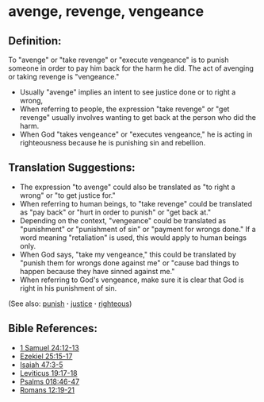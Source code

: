 # avenge, revenge, vengeance #

## Definition: ##

To "avenge" or "take revenge" or "execute vengeance" is to punish someone in order to pay him back for the harm he did. The act of avenging or taking revenge is "vengeance."

* Usually "avenge" implies an intent to see justice done or to right a wrong,
* When referring to people, the expression "take revenge" or "get revenge" usually involves wanting to get back at the person who did the harm.
* When God "takes vengeance" or "executes vengeance," he is acting in righteousness because he is punishing sin and rebellion.

## Translation Suggestions: ##

* The expression "to avenge" could also be translated as "to right a wrong" or "to get justice for."
* When referring to human beings, to "take revenge" could be translated as "pay back" or "hurt in order to punish" or "get back at."
* Depending on the context, "vengeance" could be translated as "punishment" or "punishment of sin" or "payment for wrongs done."  If a word meaning "retaliation" is used, this would apply to human beings only.
* When God says, "take my vengeance," this could be translated by "punish them for wrongs done against me" or "cause bad things to happen because they have sinned against me."
* When referring to God's vengeance, make sure it is clear that God is right in his punishment of sin.

(See also: [punish](../other/punish.md) **·** [justice](../kt/justice.md) **·** [righteous](../kt/righteous.md))

## Bible References: ##

* [1 Samuel 24:12-13](https://door43.org/en/bible/notes/1sa/24/12)
* [Ezekiel 25:15-17](https://door43.org/en/bible/notes/ezk/25/15)
* [Isaiah 47:3-5](https://door43.org/en/bible/notes/isa/47/03)
* [Leviticus 19:17-18](https://door43.org/en/bible/notes/lev/19/17)
* [Psalms 018:46-47](https://door43.org/en/bible/notes/psa/018/046)
* [Romans 12:19-21](https://door43.org/en/bible/notes/rom/12/19)

